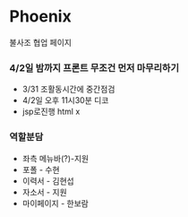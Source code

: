 # Phoenix


불사조 협업 페이지

<h3>4/2일 밤까지 프론트 무조건 먼저 마무리하기</h3>

- 3/31 조활동시간에 중간점검
- 4/2일 오후 11시30분 디코
- jsp로진행 html x


### 역할분담
- 좌측 메뉴바(?)-지원 
- 포폴 - 수현
- 이력서 - 김현섭
- 자소서 - 지원
- 마이페이지 - 한보람

